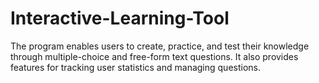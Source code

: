 # Interactive-Learning-Tool
The program enables users to create, practice, and test their knowledge through multiple-choice and free-form text questions. It also provides features for tracking user statistics and managing questions.
